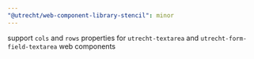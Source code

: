 ```yaml
---
"@utrecht/web-component-library-stencil": minor
---
```


support `cols` and `rows` properties for `utrecht-textarea` and `utrecht-form-field-textarea` web components
